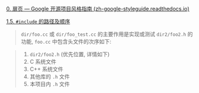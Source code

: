 
[0. 扉页 — Google 开源项目风格指南 (zh-google-styleguide.readthedocs.io)](https://zh-google-styleguide.readthedocs.io/en/latest/google-cpp-styleguide/)

[1.5. ` #include ` 的路径及顺序]( https://zh-google-styleguide.readthedocs.io/en/latest/google-cpp-styleguide/headers/#include )
>  `dir/foo.cc` 或 `dir/foo_test.cc` 的主要作用是实现或测试 `dir2/foo2.h` 的功能, `foo.cc` 中包含头文件的次序如下:

> 	1. `dir2/foo2.h` (优先位置, 详情如下)
> 	2. C 系统文件
> 	3. C++ 系统文件
> 	4. 其他库的 `.h` 文件
> 	5. 本项目内 `.h` 文件